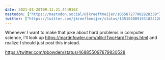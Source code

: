 ```yaml
---
date: 2021-01-20T09:13:21.444910Z
mastodon: ["https://mastodon.social/@jkreeftmeijer/105587277902928338"]
twitter: ["https://twitter.com/jkreeftmeijer/status/1351820091931824128"]
---
```

Whenever I want to make that joke about hard problems in computer science, I’ll look up https://martinfowler.com/bliki/TwoHardThings.html and realize I should just post this instead.

https://twitter.com/pbowden/status/468855097879830528
